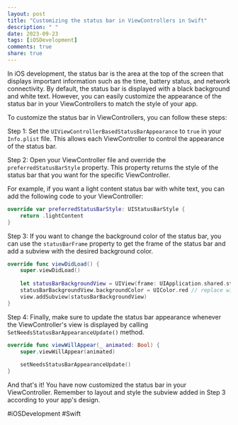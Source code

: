 ```yaml
---
layout: post
title: "Customizing the status bar in ViewControllers in Swift"
description: " "
date: 2023-09-23
tags: [iOSDevelopment]
comments: true
share: true
---
```


In iOS development, the status bar is the area at the top of the screen that displays important information such as the time, battery status, and network connectivity. By default, the status bar is displayed with a black background and white text. However, you can easily customize the appearance of the status bar in your ViewControllers to match the style of your app.

To customize the status bar in ViewControllers, you can follow these steps:

Step 1: Set the `UIViewControllerBasedStatusBarAppearance` to `true` in your `Info.plist` file. This allows each ViewController to control the appearance of the status bar.

Step 2: Open your ViewController file and override the `preferredStatusBarStyle` property. This property returns the style of the status bar that you want for the specific ViewController. 

For example, if you want a light content status bar with white text, you can add the following code to your ViewController:

```swift
override var preferredStatusBarStyle: UIStatusBarStyle {
    return .lightContent
}
```

Step 3: If you want to change the background color of the status bar, you can use the `statusBarFrame` property to get the frame of the status bar and add a subview with the desired background color.

```swift
override func viewDidLoad() {
    super.viewDidLoad()
    
    let statusBarBackgroundView = UIView(frame: UIApplication.shared.statusBarFrame)
    statusBarBackgroundView.backgroundColor = UIColor.red // replace with your desired color
    view.addSubview(statusBarBackgroundView)
}
```

Step 4: Finally, make sure to update the status bar appearance whenever the ViewController's view is displayed by calling `SetNeedsStatusBarAppearanceUpdate()` method.

```swift
override func viewWillAppear(_ animated: Bool) {
    super.viewWillAppear(animated)
    
    setNeedsStatusBarAppearanceUpdate()
}
```

And that's it! You have now customized the status bar in your ViewController. Remember to layout and style the subview added in Step 3 according to your app's design.

#iOSDevelopment #Swift